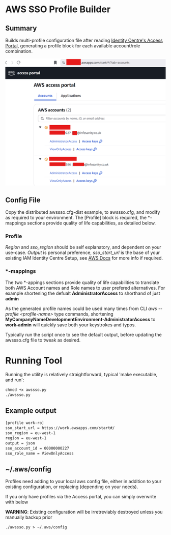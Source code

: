 # AWS SSO Profile Builder

## Summary
Builds multi-profile configuration file after reading [Identity Centre's Access Portal](https://docs.aws.amazon.com/singlesignon/latest/userguide/using-the-portal.html), generating a profile block for each available account/role combination.

![AWS Identity Centre Access Portal](docs/resources/aws_sso_portal.png)

## Config File

Copy the distributed awssso.cfg-dist example, to awssso.cfg, and modify as required to your environment. The \[Profile\] block is required, the \*-mappings sections provide quality of life capabilities, as detailed below.

### Profile

*Region* and *sso_region* should be self explanatory, and dependent on your use-case. 
*Output* is personal preference, 
*sso_start_url* is the base of your existing IAM Identity Centre Setup, see [AWS Docs](https://docs.aws.amazon.com/singlesignon/latest/userguide/howtochangeURL.html) for more info if required.

### \*-mappings
The two \*-appings sections provide quality of life capabilities to translate both AWS Account names and Role names to user prefered alternatives. For example shortening the defualt **AdministratorAccess** to shorthand of just **admin**

As the generated profile names could be used many times from CLI *aws --profile <profile\-name>* type commands, shortening **MyCompanyNameDevelopmentEnvironment-AdministratorAccess** to **work-admin** will quickly save both your keystrokes and typos.

Typically run the script once to see the default output, before updating the awssso.cfg file to tweak as desired.

# Running Tool
Running the utility is relatively straightforward, typical 'make executable, and run':
```
chmod +x awssso.py
./awssso.py
```

## Example output
```
[profile work-ro]
sso_start_url = https://work.awsapps.com/start#/
sso_region = eu-west-1
region = eu-west-1
output = json
sso_account_id = 00000000227
sso_role_name = ViewOnlyAccess
```

## ~/.aws/config
Profiles need adding to your local aws config file, either in addition to your existing configuration, or replacing (depending on your needs).

If you only have profiles via the Access portal, you can simply overwrite with below 

**WARNING**: Existing configuration will be irretreviably destroyed unless you manually backup prior
```
./awssso.py > ~/.aws/config
```